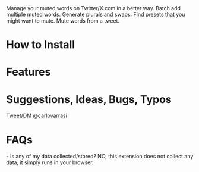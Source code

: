 <title># Better Muted Words on Twitter/X.com - Chrome Extension</title>
Manage your muted words on Twitter/X.com in a better way. Batch add multiple muted words. Generate plurals and swaps. Find presets that you might want to mute. Mute words from a tweet.

<h1>How to Install</h1>

<h1>Features</h1>

<h1>Suggestions, Ideas, Bugs, Typos</h1>
<a href="https://x.com/carlovarrasi">Tweet/DM @carlovarrasi</a>

<h1>FAQs</h1>
- Is any of my data collected/stored? NO, this extension does not collect any data, it simply runs in your browser.
